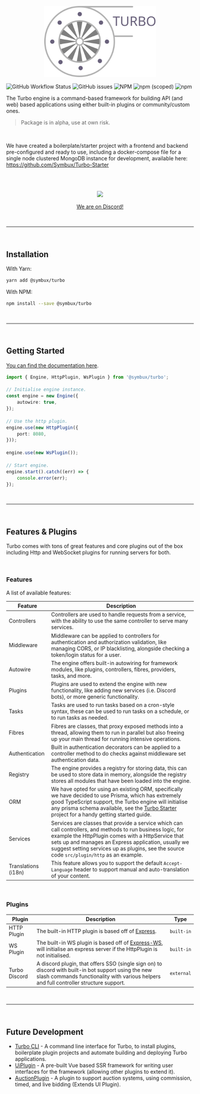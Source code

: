 <p align="center">
	<a href="#">
		<img width="300" src="https://raw.githubusercontent.com/Symbux/Turbo/master/logo.svg">
	</a>
</p>


<!-- ![Codecov](https://img.shields.io/codecov/c/github/Symbux/turbo) -->
![GitHub Workflow Status](https://img.shields.io/github/workflow/status/Symbux/turbo/Build)
![GitHub issues](https://img.shields.io/github/issues/Symbux/Turbo)
![NPM](https://img.shields.io/npm/l/@symbux/turbo)
![npm (scoped)](https://img.shields.io/npm/v/@symbux/turbo)
![npm](https://img.shields.io/npm/dw/@symbux/turbo)

The Turbo engine is a command-based framework for building API (and web) based applications using either built-in plugins or community/custom ones.

> Package is in alpha, use at own risk.

<br>

We have created a boilerplate/starter project with a frontend and backend pre-configured and ready to use, including a docker-compose file for a single node clustered MongoDB instance for development, available here: https://github.com/Symbux/Turbo-Starter

<br>
<br>

<p align="center">
	<a href="https://discord.gg/3YuNTEMJey" target="_blank">
		<img width="200" src="https://discord.com/assets/cb48d2a8d4991281d7a6a95d2f58195e.svg">
		<p align="center">We are on Discord!</p>
	</a>
</p>

<br>

---

<br>

## Installation

With Yarn:
```bash
yarn add @symbux/turbo
```

With NPM:
```bash
npm install --save @symbux/turbo
```

<br>

---

<br>

## Getting Started

[You can find the documentation here](https://github.com/Symbux/Turbo/wiki).

```typescript
import { Engine, HttpPlugin, WsPlugin } from '@symbux/turbo';

// Initialise engine instance.
const engine = new Engine({
	autowire: true,
});

// Use the http plugin.
engine.use(new HttpPlugin({
	port: 8080,
}));

engine.use(new WsPlugin());

// Start engine.
engine.start().catch((err) => {
	console.error(err);
});
```

<br>

---

<br>

## Features & Plugins

Turbo comes with tons of great features and core plugins out of the box including Http and WebSocket plugins for running servers for both.

<br>

### Features

A list of available features:

| Feature | Description |
|---------|-------------|
| Controllers | Controllers are used to handle requests from a service, with the ability to use the same controller to serve many services. |
| Middleware | Middleware can be applied to controllers for authentication and authorization validation, like managing CORS, or IP blacklisting, alongside checking a token/login status for a user. |
| Autowire | The engine offers built-in autowiring for framework modules, like plugins, controllers, fibres, providers, tasks, and more. |
| Plugins | Plugins are used to extend the engine with new functionality, like adding new services (i.e. Discord bots), or more generic functionality. |
| Tasks | Tasks are used to run tasks based on a cron-style syntax, these can be used to run tasks on a schedule, or to run tasks as needed. |
| Fibres | Fibres are classes, that proxy exposed methods into a thread, allowing them to run in parallel but also freeing up your main thread for running intensive operations. |
| Authentication | Built in authentication decorators can be applied to a controller method to do checks against middleware set authentication data. |
| Registry | The engine provides a registry for storing data, this can be used to store data in memory, alongside the registry stores all modules that have been loaded into the engine. |
| ORM | We have opted for using an existing ORM, specifically we have decided to use Prisma, which has extremely good TypeScript support, the Turbo engine will initialise any prisma schema available, see the [Turbo Starter](https://github.com/Symbux/Turbo-Starter) project for a handy getting started guide.
| Services | Services are classes that provide a service which can call controllers, and methods to run business logic, for example the HttpPlugin comes with a HttpService that sets up and manages an Express application, usually we suggest setting services up as plugins, see the source code `src/plugin/http` as an example. |
| Translations (i18n) | This feature allows you to support the default `Accept-Language` header to support manual and auto-translation of your content. |

<br>

### Plugins

| Plugin | Description | Type |
| --- | --- | --- |
| HTTP Plugin | The built-in HTTP plugin is based off of [Express](https://www.npmjs.com/package/express). | `built-in` |
| WS Plugin | The built-in WS plugin is based off of [Express-WS](https://www.npmjs.com/package/express-ws), will initialise an express server if the HttpPlugin is not initialised. | `built-in` |
| Turbo Discord | A discord plugin, that offers SSO (single sign on) to discord with built-in bot support using the new slash commands functionality with various helpers and full controller structure support. | `external` |

<br>

---

<br>

## Future Development

* [Turbo CLI](#) - A command line interface for Turbo, to install plugins, boilerplate plugin projects and automate building and deploying Turbo applications.
* [UiPlugin](#) - A pre-built Vue based SSR framework for writing user interfaces for the framework (allowing other plugins to extend it).
* [AuctionPlugin](#) - A plugin to support auction systems, using commission, timed, and live bidding (Extends UI Plugin).

